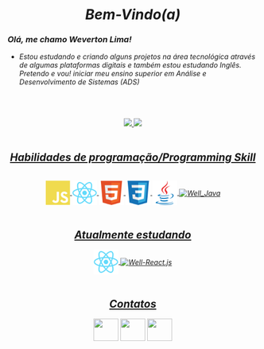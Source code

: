 
<h1 align="center"><em> Bem-Vindo(a)<em></h1>
  
### Olá, me chamo Weverton Lima!<br>

* _Estou estudando e criando alguns projetos na área tecnológica através de algumas plataformas digitais e também estou estudando Inglês.<br>
Pretendo e vou! iniciar meu ensino superior em Análise e Desenvolvimento de Sistemas (ADS)_
<br><br><br><br>

<div align="center">
  <a href="https://github.com/wevertonbarbosa">
  <img height="180em" src="https://github-readme-stats.vercel.app/api?username=Wevertonbarbosa&show_icons=true&theme=blue-green&include_all_commits=true&count_private=true"/>
  <img height="180em" src="https://github-readme-stats.vercel.app/api/top-langs/?username=Wevertonbarbosa&layout=compact&langs_count=7&theme=blue-green"/>
</div>


<div style="display: inline_block" align="center"><br>  
  <h2> Habilidades de programação/Programming Skill </h2><br>
  <img align="center" alt="Well-Js" height="50" width="50" src="https://raw.githubusercontent.com/devicons/devicon/master/icons/javascript/javascript-plain.svg">
  <img align="center" alt="Well-React.js" height="50" width="50" src="https://raw.githubusercontent.com/devicons/devicon/master/icons/react/react-original.svg">
  <img align="center" alt="Well-HTML5" height="50" width="50" src="https://raw.githubusercontent.com/devicons/devicon/master/icons/html5/html5-original.svg">
  <img align="center" alt="Well-CSS3" height="50" width="50" src="https://raw.githubusercontent.com/devicons/devicon/master/icons/css3/css3-original.svg">
  <img align="center" alt="Well_Java" height="50" width="50" src="https://raw.githubusercontent.com/devicons/devicon/master/icons/java/java-original.svg">
  <img align="center" alt="Well_Java" height="50" width="50" src="https://miro.medium.com/max/652/1*N0XV3gco7Ed4brMoxwdjVg.png">
  <br><br>
  
  
  
  ##  _Atualmente estudando_
 
<img align="center" alt="Well-React.js" height="50"  width="50" src="https://raw.githubusercontent.com/devicons/devicon/master/icons/react/react-original.svg">
<img align="center" alt="Well-React.js" height="60"  width="60" src="https://cdn-icons-png.flaticon.com/512/5526/5526264.png">
<br><br>


## *Contatos*
<a href="https://instagram.com/wevertonlbs" target="_blank"><img src="https://cdn-icons.flaticon.com/png/512/4494/premium/4494488.png?token=exp=1660546443~hmac=16e0d35faa9aa83577fdb87e19ac270b" target="_blank" height="45" width="50"></a>
<a href = "mailto:wevertonlbs00@gmail.com"><img src="https://cdn-icons-png.flaticon.com/512/5968/5968534.png" height="45" width="50" target="_blank"></a>
<a href="https://www.linkedin.com/in/wevertonbarbosa00" target="_blank"><img src="https://cdn-icons.flaticon.com/png/512/3256/premium/3256016.png?token=exp=1660546443~hmac=e528a6690ea0a3f9ec83ac7d6afbe434" height="45" width="50" target="_blank"></a> 

</div><br>


